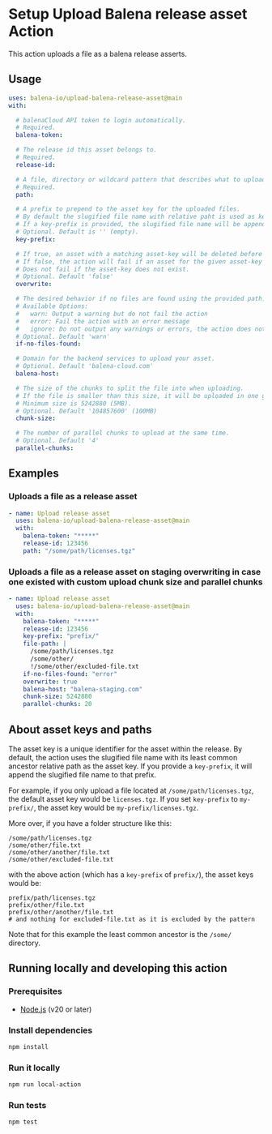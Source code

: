 # Setup Upload Balena release asset Action

This action uploads a file as a balena release asserts.

## Usage

```yaml
uses: balena-io/upload-balena-release-asset@main
with:

  # balenaCloud API token to login automatically.
  # Required.
  balena-token:

  # The release id this asset belongs to.
  # Required.
  release-id:

  # A file, directory or wildcard pattern that describes what to upload
  # Required.
  path:

  # A prefix to prepend to the asset key for the uploaded files.
  # By default the slugified file name with relative paht is used as key.
  # If a key-prefix is provided, the slugified file name will be appended to it.
  # Optional. Default is '' (empty).
  key-prefix:

  # If true, an asset with a matching asset-key will be deleted before a new one is uploaded.
  # If false, the action will fail if an asset for the given asset-key already exists.
  # Does not fail if the asset-key does not exist.
  # Optional. Default 'false'
  overwrite:

  # The desired behavior if no files are found using the provided path.
  # Available Options:
  #   warn: Output a warning but do not fail the action
  #   error: Fail the action with an error message
  #   ignore: Do not output any warnings or errors, the action does not fail
  # Optional. Default 'warn'
  if-no-files-found:

  # Domain for the backend services to upload your asset.
  # Optional. Default 'balena-cloud.com'
  balena-host:

  # The size of the chunks to split the file into when uploading.
  # If the file is smaller than this size, it will be uploaded in one go.
  # Minimum size is 5242880 (5MB).
  # Optional. Default '104857600' (100MB)
  chunk-size:

  # The number of parallel chunks to upload at the same time.
  # Optional. Default '4'
  parallel-chunks:

```

## Examples

### Uploads a file as a release asset

```yaml
- name: Upload release asset
  uses: balena-io/upload-balena-release-asset@main
  with:
    balena-token: "*****"
    release-id: 123456
    path: "/some/path/licenses.tgz"
```

### Uploads a file as a release asset on staging overwriting in case one existed with custom upload chunk size and parallel chunks

```yaml
- name: Upload release asset
  uses: balena-io/upload-balena-release-asset@main
  with:
    balena-token: "*****"
    release-id: 123456
    key-prefix: "prefix/"
    file-path: |
      /some/path/licenses.tgz
      /some/other/
      !/some/other/excluded-file.txt
    if-no-files-found: "error"
    overwrite: true
    balena-host: "balena-staging.com"
    chunk-size: 5242880
    parallel-chunks: 20
```

## About asset keys and paths
The asset key is a unique identifier for the asset within the release. By default, the action uses the slugified file name with its least common ancestor relative path as the asset key. If you provide a `key-prefix`, it will append the slugified file name to that prefix.

For example, if you only upload a file located at `/some/path/licenses.tgz`, the default asset key would be `licenses.tgz`. If you set `key-prefix` to `my-prefix/`, the asset key would be `my-prefix/licenses.tgz`.

More over, if you have a folder structure like this:

```
/some/path/licenses.tgz
/some/other/file.txt
/some/other/another/file.txt
/some/other/excluded-file.txt
```

with the above action (which has a `key-prefix` of `prefix/`), the asset keys would be:

```
prefix/path/licenses.tgz
prefix/other/file.txt
prefix/other/another/file.txt
# and nothing for excluded-file.txt as it is excluded by the pattern
```

Note that for this example the least common ancestor is the `/some/` directory.

## Running locally and developing this action
### Prerequisites
- [Node.js](https://nodejs.org/en/download/) (v20 or later)

### Install dependencies
```bash
npm install
```

### Run it locally
```bash
npm run local-action
```

### Run tests
```bash
npm test
```
